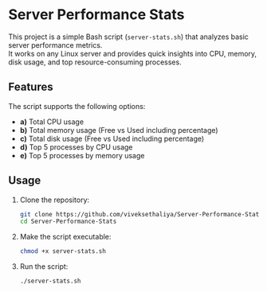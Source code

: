 # Server Performance Stats

This project is a simple Bash script (`server-stats.sh`) that analyzes basic server performance metrics.  
It works on any Linux server and provides quick insights into CPU, memory, disk usage, and top resource-consuming processes.

## Features

The script supports the following options:

- **a)** Total CPU usage  
- **b)** Total memory usage (Free vs Used including percentage)  
- **c)** Total disk usage (Free vs Used including percentage)  
- **d)** Top 5 processes by CPU usage  
- **e)** Top 5 processes by memory usage    

## Usage

1. Clone the repository:
   ```bash
   git clone https://github.com/viveksethaliya/Server-Performance-Stats.git
   cd Server-Performance-Stats
2. Make the script executable:
   ```bash
   chmod +x server-stats.sh

3. Run the script:
   ```bash
   ./server-stats.sh

